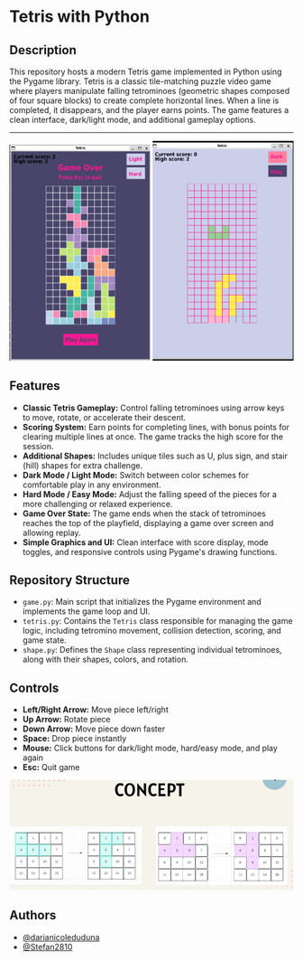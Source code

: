 # Tetris with Python

## Description

This repository hosts a modern Tetris game implemented in Python using the Pygame library. Tetris is a classic tile-matching puzzle video game where players manipulate falling tetrominoes (geometric shapes composed of four square blocks) to create complete horizontal lines. When a line is completed, it disappears, and the player earns points. The game features a clean interface, dark/light mode, and additional gameplay options.

---

<p align="center">
  <img src="images/dark.png" alt="Tetris Dark" width="250"/>
  <img src="images/light.png" alt="Tetris Light" width="250"/>
</p>

## Features

- **Classic Tetris Gameplay:** Control falling tetrominoes using arrow keys to move, rotate, or accelerate their descent.
- **Scoring System:** Earn points for completing lines, with bonus points for clearing multiple lines at once. The game tracks the high score for the session.
- **Additional Shapes:** Includes unique tiles such as U, plus sign, and stair (hill) shapes for extra challenge.
- **Dark Mode / Light Mode:** Switch between color schemes for comfortable play in any environment.
- **Hard Mode / Easy Mode:** Adjust the falling speed of the pieces for a more challenging or relaxed experience.
- **Game Over State:** The game ends when the stack of tetrominoes reaches the top of the playfield, displaying a game over screen and allowing replay.
- **Simple Graphics and UI:** Clean interface with score display, mode toggles, and responsive controls using Pygame's drawing functions.

## Repository Structure

- `game.py`: Main script that initializes the Pygame environment and implements the game loop and UI.
- `tetris.py`: Contains the `Tetris` class responsible for managing the game logic, including tetromino movement, collision detection, scoring, and game state.
- `shape.py`: Defines the `Shape` class representing individual tetrominoes, along with their shapes, colors, and rotation.

## Controls

- **Left/Right Arrow:** Move piece left/right
- **Up Arrow:** Rotate piece
- **Down Arrow:** Move piece down faster
- **Space:** Drop piece instantly
- **Mouse:** Click buttons for dark/light mode, hard/easy mode, and play again
- **Esc:** Quit game

<p align="center">
  <img src="images/shapes.png" alt="Tetris Concept" width="600"/>
</p>


## Authors
- [@darianicoleduduna](https://github.com/darianicoleduduna)
- [@Stefan2810](https://github.com/Stefan2810)

